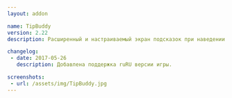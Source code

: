 ```yaml
---
layout: addon

name: TipBuddy
version: 2.22
description: Расширенный и настраиваемый экран подсказок при наведении мышкой на цель.

changelog:
 - date: 2017-05-26
   description: Добавлена поддержка ruRU версии игры.

screenshots:
 - url: /assets/img/TipBuddy.jpg
---
```

